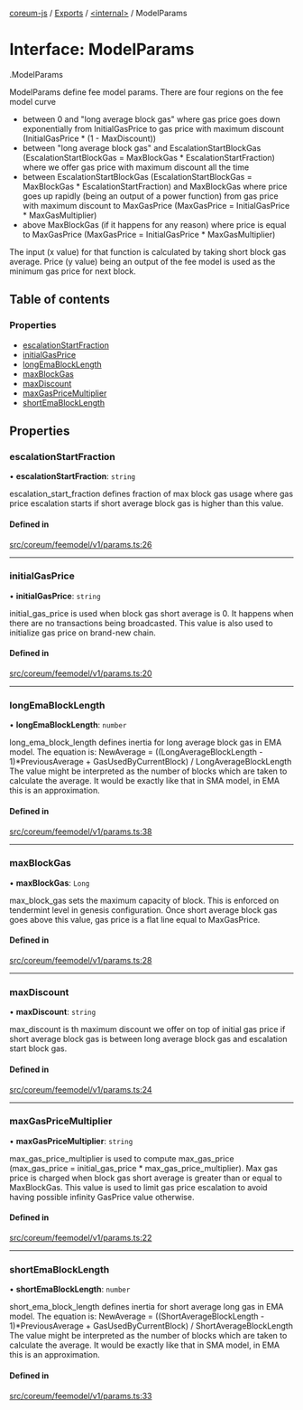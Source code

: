 [coreum-js](../README.md) / [Exports](../modules.md) / [<internal\>](../modules/internal_.md) / ModelParams

# Interface: ModelParams

[<internal>](../modules/internal_.md).ModelParams

ModelParams define fee model params.
There are four regions on the fee model curve
- between 0 and "long average block gas" where gas price goes down exponentially from InitialGasPrice to gas price with maximum discount (InitialGasPrice * (1 - MaxDiscount))
- between "long average block gas" and EscalationStartBlockGas (EscalationStartBlockGas = MaxBlockGas * EscalationStartFraction) where we offer gas price with maximum discount all the time
- between EscalationStartBlockGas (EscalationStartBlockGas = MaxBlockGas * EscalationStartFraction) and MaxBlockGas where price goes up rapidly (being an output of a power function) from gas price with maximum discount to MaxGasPrice  (MaxGasPrice = InitialGasPrice * MaxGasMultiplier)
- above MaxBlockGas (if it happens for any reason) where price is equal to MaxGasPrice (MaxGasPrice = InitialGasPrice * MaxGasMultiplier)

The input (x value) for that function is calculated by taking short block gas average.
Price (y value) being an output of the fee model is used as the minimum gas price for next block.

## Table of contents

### Properties

- [escalationStartFraction](internal_.ModelParams.md#escalationstartfraction)
- [initialGasPrice](internal_.ModelParams.md#initialgasprice)
- [longEmaBlockLength](internal_.ModelParams.md#longemablocklength)
- [maxBlockGas](internal_.ModelParams.md#maxblockgas)
- [maxDiscount](internal_.ModelParams.md#maxdiscount)
- [maxGasPriceMultiplier](internal_.ModelParams.md#maxgaspricemultiplier)
- [shortEmaBlockLength](internal_.ModelParams.md#shortemablocklength)

## Properties

### escalationStartFraction

• **escalationStartFraction**: `string`

escalation_start_fraction defines fraction of max block gas usage where gas price escalation starts if short average block gas is higher than this value.

#### Defined in

[src/coreum/feemodel/v1/params.ts:26](https://github.com/PyramydLabs/coreum-js/blob/cea84df/src/coreum/feemodel/v1/params.ts#L26)

___

### initialGasPrice

• **initialGasPrice**: `string`

initial_gas_price is used when block gas short average is 0. It happens when there are no transactions being broadcasted. This value is also used to initialize gas price on brand-new chain.

#### Defined in

[src/coreum/feemodel/v1/params.ts:20](https://github.com/PyramydLabs/coreum-js/blob/cea84df/src/coreum/feemodel/v1/params.ts#L20)

___

### longEmaBlockLength

• **longEmaBlockLength**: `number`

long_ema_block_length defines inertia for long average block gas in EMA model. The equation is: NewAverage = ((LongAverageBlockLength - 1)*PreviousAverage + GasUsedByCurrentBlock) / LongAverageBlockLength
The value might be interpreted as the number of blocks which are taken to calculate the average. It would be exactly like that in SMA model, in EMA this is an approximation.

#### Defined in

[src/coreum/feemodel/v1/params.ts:38](https://github.com/PyramydLabs/coreum-js/blob/cea84df/src/coreum/feemodel/v1/params.ts#L38)

___

### maxBlockGas

• **maxBlockGas**: `Long`

max_block_gas sets the maximum capacity of block. This is enforced on tendermint level in genesis configuration. Once short average block gas goes above this value, gas price is a flat line equal to MaxGasPrice.

#### Defined in

[src/coreum/feemodel/v1/params.ts:28](https://github.com/PyramydLabs/coreum-js/blob/cea84df/src/coreum/feemodel/v1/params.ts#L28)

___

### maxDiscount

• **maxDiscount**: `string`

max_discount is th maximum discount we offer on top of initial gas price if short average block gas is between long average block gas and escalation start block gas.

#### Defined in

[src/coreum/feemodel/v1/params.ts:24](https://github.com/PyramydLabs/coreum-js/blob/cea84df/src/coreum/feemodel/v1/params.ts#L24)

___

### maxGasPriceMultiplier

• **maxGasPriceMultiplier**: `string`

max_gas_price_multiplier is used to compute max_gas_price (max_gas_price = initial_gas_price * max_gas_price_multiplier). Max gas price is charged when block gas short average is greater than or equal to MaxBlockGas. This value is used to limit gas price escalation to avoid having possible infinity GasPrice value otherwise.

#### Defined in

[src/coreum/feemodel/v1/params.ts:22](https://github.com/PyramydLabs/coreum-js/blob/cea84df/src/coreum/feemodel/v1/params.ts#L22)

___

### shortEmaBlockLength

• **shortEmaBlockLength**: `number`

short_ema_block_length defines inertia for short average long gas in EMA model. The equation is: NewAverage = ((ShortAverageBlockLength - 1)*PreviousAverage + GasUsedByCurrentBlock) / ShortAverageBlockLength
The value might be interpreted as the number of blocks which are taken to calculate the average. It would be exactly like that in SMA model, in EMA this is an approximation.

#### Defined in

[src/coreum/feemodel/v1/params.ts:33](https://github.com/PyramydLabs/coreum-js/blob/cea84df/src/coreum/feemodel/v1/params.ts#L33)
